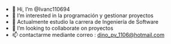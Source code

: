 - 👋 Hi, I’m @Ivanc110694
- 👀 I’m interested in la programación y gestionar proyectos
- 🌱 Actualmente estudio la carrera de Ingeniería de Software
- 💞️ I’m looking to collaborate on  proyectos
- 📫 contactarme mediante correo : dino_pv_1106@hotmail.com

<!---
Ivanc110694/Ivanc110694 is a ✨ special ✨ repository because its `README.md` (this file) appears on your GitHub profile.
You can click the Preview link to take a look at your changes.
--->

